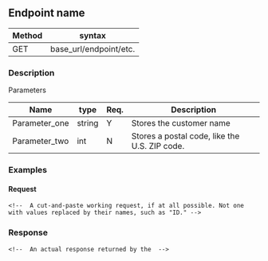 





## Endpoint name 

Method | syntax
----- | ----------
GET | base_url/endpoint/etc.

<!-- Delete this comment after the method and syntax above have been replaced with yours. -->

### Description 

<!-- Enter a few sentences of description. (What is it for, and what can it do?) -->

Parameters 

Name | type | Req. | Description 
---- | ----- | ----- | --------------------
Parameter_one | string | Y |  Stores the customer name
Parameter_two | int  | N | Stores a postal code, like the U.S. ZIP code. 

<!-- Delete this comment after deleting the two example rows above and including rows for all your parameters. -->

### Examples 

#### Request 

```HTTP
<!--  A cut-and-paste working request, if at all possible. Not one with values replaced by their names, such as "ID." -->

```

<!-- Follow with comments to explain what each part of the request is doing -->

### Response

```HTTP
<!--  An actual response returned by the  -->

```

<!-- Write a comment explainig the response, if it would be helpful. For a response with complicated parameters, create a table like the one used above for the request.  --> 

<!-- Response schema, if applicable -->


